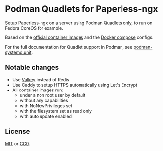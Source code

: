 # Podman Quadlets for Paperless-ngx

Setup Paperless-ngx on a server using Podman Quadlets only, to run on Fedora
CoreOS for example.

Based on the
[official container images](https://docs.paperless-ngx.com/setup/#installation)
and the [Docker compose](https://github.com/paperless-ngx/paperless-ngx/tree/dev/docker/compose)
configs.

For the full documentation for Quadlet support in Podman, see
[podman-systemd.unit](https://docs.podman.io/en/latest/markdown/podman-systemd.unit.5.html).

## Notable changes

- Use [Valkey](https://valkey.io/) instead of Redis
- Use Caddy to setup HTTPS automatically using Let's Encrypt
- All container images run:
  - under a non root user by default
  - without any capabilities
  - with NoNewPrivileges set
  - with the filesystem set as read only
  - with auto update enabled

## License

[MIT](./LICENSE) or [CC0](https://creativecommons.org/public-domain/cc0/).
